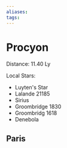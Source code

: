 ```yaml
---
aliases:
tags:
---
```


# Procyon

Distance: 11.40 Ly  

Local Stars:

- Luyten's Star
- Lalande 21185
- Sirius
- Groombridge 1830
- Groombridg 1618  
- Denebola

## Paris